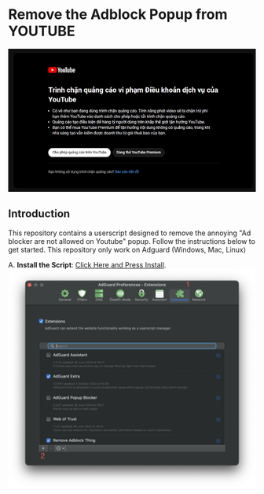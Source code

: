 # Remove the Adblock Popup from YOUTUBE
![picture](https://github.com/devdanqtuan/Remove-Ads-Youtube/blob/main/Thumnail.jpg?raw=true)
## Introduction

This repository contains a userscript designed to remove the annoying "Ad blocker are not allowed on Youtube" popup. Follow the instructions below to get started.
This repository only work on Adguard (Windows, Mac, Linux)

A. **Install the Script**:
   [Click Here and Press Install](https://github.com/devdanqtuan/Remove-Ads-Youtube/raw/main/RemoveYtbAds.js).
![picture](https://github.com/devdanqtuan/Remove-Ads-Youtube/blob/main/adguard.png?raw=true)
